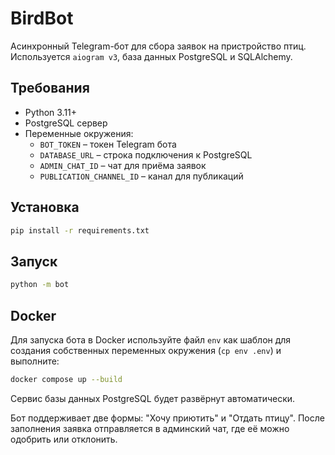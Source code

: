 # BirdBot

Асинхронный Telegram-бот для сбора заявок на пристройство птиц. Используется
`aiogram v3`, база данных PostgreSQL и SQLAlchemy.

## Требования
- Python 3.11+
- PostgreSQL сервер
- Переменные окружения:
  - `BOT_TOKEN` – токен Telegram бота
  - `DATABASE_URL` – строка подключения к PostgreSQL
  - `ADMIN_CHAT_ID` – чат для приёма заявок
  - `PUBLICATION_CHANNEL_ID` – канал для публикаций

## Установка
```bash
pip install -r requirements.txt
```

## Запуск
```bash
python -m bot
```

## Docker
Для запуска бота в Docker используйте файл `env` как шаблон для
создания собственных переменных окружения (`cp env .env`) и
выполните:

```bash
docker compose up --build
```

Сервис базы данных PostgreSQL будет развёрнут автоматически.

Бот поддерживает две формы: "Хочу приютить" и "Отдать птицу". После заполнения
заявка отправляется в админский чат, где её можно одобрить или отклонить.
